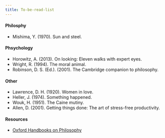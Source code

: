 ```yaml
---
title: To-be-read-list
---
```


#### Philosphy
- Mishima, Y. (1970). Sun and steel.

#### Phsychology
- Horowitz, A. (2013). On looking: Eleven walks with expert eyes.
- Wright, R. (1994). The moral animal.
- Robinson, D. S. (Ed.). (2001). The Cambridge companion to philosophy.

#### Other
- Lawrence, D. H. (1920). Women in love.
- Heller, J. (1974). Something happened.
- Wouk, H. (1951). The Caine mutiny.
- Allen, D. (2001). Getting things done: The art of stress-free productivity.


#### Resources
- [Oxford Handbooks on Philosophy](https://www.thriftbooks.com/series/oxford-handbooks-in-philosophy/71161/?srsltid=AfmBOor5uIlGjdon8tXVAnLz1O8eaEISIGEbaX60wQ-6EvxcCzGlygi1)